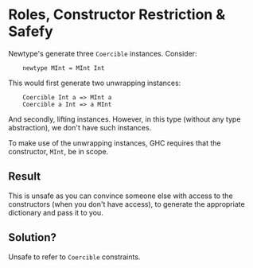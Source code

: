 # Roles, Constructor Restriction & Safefy

Newtype's generate three `Coercible` instances. Consider:

        newtype MInt = MInt Int

This would first generate two unwrapping instances:

        Coercible Int a => MInt a
        Coercible a Int => a MInt

And secondly, lifting instances. However, in this type (without any type
abstraction), we don't have such instances.

To make use of the unwrapping instances, GHC requires that the constructor,
`MInt`, be in scope.

## Result

This is unsafe as you can convince someone else with access to the constructors
(when you don't have access), to generate the appropriate dictionary and pass
it to you.

## Solution?

Unsafe to refer to `Coercible` constraints.

